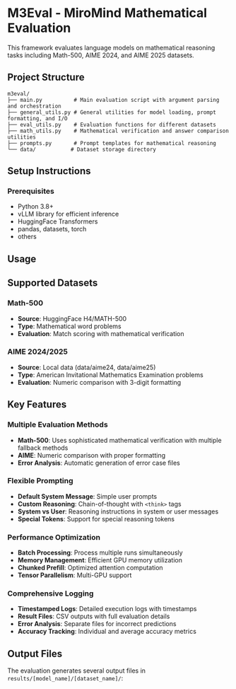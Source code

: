 # M3Eval - MiroMind Mathematical Evaluation

This framework evaluates language models on mathematical reasoning tasks including Math-500, AIME 2024, and AIME 2025 datasets.

## Project Structure

```
m3eval/
├── main.py          # Main evaluation script with argument parsing and orchestration
├── general_utils.py # General utilities for model loading, prompt formatting, and I/O
├── eval_utils.py    # Evaluation functions for different datasets
├── math_utils.py    # Mathematical verification and answer comparison utilities
├── prompts.py       # Prompt templates for mathematical reasoning
└── data/           # Dataset storage directory
```

## Setup Instructions

### Prerequisites
- Python 3.8+
- vLLM library for efficient inference
- HuggingFace Transformers
- pandas, datasets, torch
- others

## Usage

## Supported Datasets

### Math-500
- **Source**: HuggingFace H4/MATH-500
- **Type**: Mathematical word problems
- **Evaluation**: Match scoring with mathematical verification

### AIME 2024/2025
- **Source**: Local data (data/aime24, data/aime25)
- **Type**: American Invitational Mathematics Examination problems
- **Evaluation**: Numeric comparison with 3-digit formatting

## Key Features

### Multiple Evaluation Methods
- **Math-500**: Uses sophisticated mathematical verification with multiple fallback methods
- **AIME**: Numeric comparison with proper formatting
- **Error Analysis**: Automatic generation of error case files

### Flexible Prompting
- **Default System Message**: Simple user prompts
- **Custom Reasoning**: Chain-of-thought with `<think>` tags
- **System vs User**: Reasoning instructions in system or user messages
- **Special Tokens**: Support for special reasoning tokens

### Performance Optimization
- **Batch Processing**: Process multiple runs simultaneously
- **Memory Management**: Efficient GPU memory utilization
- **Chunked Prefill**: Optimized attention computation
- **Tensor Parallelism**: Multi-GPU support

### Comprehensive Logging
- **Timestamped Logs**: Detailed execution logs with timestamps
- **Result Files**: CSV outputs with full evaluation details
- **Error Analysis**: Separate files for incorrect predictions
- **Accuracy Tracking**: Individual and average accuracy metrics

## Output Files

The evaluation generates several output files in `results/[model_name]/[dataset_name]/`: